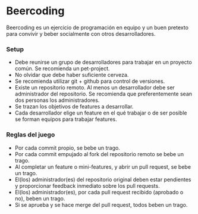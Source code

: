 # Beercoding

Beercoding es un ejercicio de programación en equipo y un buen pretexto para convivir y beber socialmente con otros desarrolladores.

### Setup
* Debe reunirse un grupo de desarrolladores para trabajar en un proyecto común. Se recomienda un pet-project.
* No olvidar que debe haber suficiente cerveza.
* Se recomienda utilizar git + github para control de versiones.
* Existe un repositorio remoto. Al menos un desarrollador debe ser administrador del repositorio. Se recomienda que preferentemente sean dos personas los administradores.
* Se trazan los objetivos de features a desarrollar.
* Cada desarrollador elige un feature en el qué trabajar o de ser posible se forman equipos para trabajar features.

### Reglas del juego
* Por cada commit propio, se bebe un trago.
* Por cada commit empujado al fork del repositorio remoto se bebe un trago.
* Al completar un feature o mini-features, y abrir un pull request, se bebe un trago.
* El(los) administrador(es) del repositorio original deben estar pendientes y proporcionar feedback inmediato sobre los pull requests.
* El(los) administrador(es), por cada pull request recibido (aprobado o no), beben un trago.
* Si se aprueba y se hace merge del pull request, todos beben un trago.
